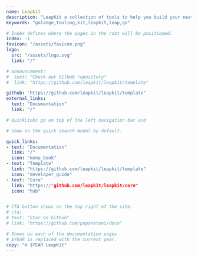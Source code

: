 ```yaml
---
name: Leapkit
description: "LeapKit a collection of tools to help you build your next application with Go"
keywords: "golange,tooling,kit,leapkit,leap,go"

# Index defines where the pages in the root will be positioned.
index: -1
favicon: "/assets/favicon.png"
logo:
  src: "/assets/logo.svg"
  link: "/"

# announcement:
#  text: "Check our Github repository"
#  link: "https://github.com/leapkit/leapkit/template"

github: "https://github.com/leapkit/leapkit/template"
external_links:
  text: "Documentation"
  link: "/"

# QuickLinks go on top of the left navigation bar and

# show on the quick search modal by default.

quick_links:
- text: "Documentation"
  link: "/"
  icon: "menu_book"
- text: "Template"
  link: "https://github.com/leapkit/leapkit/template"
  icon: "developer_guide"
- text: "Core"
  link: "https://"github.com/leapkit/leapkit/core"
  icon: "hub"


# CTA button shows on the top right of the site.
# cta:
# text: "Star on Github"
# link: "https://github.com/paganotoni/doco"

# Shows on each of the documentation pages
# $YEAR is replaced with the current year.
copy: "© $YEAR LeapKit"
---
```

